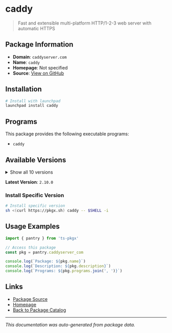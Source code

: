 # caddy

> Fast and extensible multi-platform HTTP/1-2-3 web server with automatic HTTPS

## Package Information

- **Domain**: `caddyserver.com`
- **Name**: `caddy`
- **Homepage**: Not specified
- **Source**: [View on GitHub](https://github.com/pkgxdev/pantry/tree/main/projects/caddyserver.com/package.yml)

## Installation

```bash
# Install with launchpad
launchpad install caddy
```

## Programs

This package provides the following executable programs:

- `caddy`

## Available Versions

<details>
<summary>Show all 10 versions</summary>

- `2.10.0`, `2.9.1`, `2.9.0`, `2.8.4`, `2.8.2`
- `2.8.1`, `2.8.0`, `2.7.6`, `2.7.5`, `2.7.4`

</details>

**Latest Version**: `2.10.0`

### Install Specific Version

```bash
# Install specific version
sh <(curl https://pkgx.sh) caddy -- $SHELL -i
```

## Usage Examples

```typescript
import { pantry } from 'ts-pkgx'

// Access this package
const pkg = pantry.caddyserver_com

console.log(`Package: ${pkg.name}`)
console.log(`Description: ${pkg.description}`)
console.log(`Programs: ${pkg.programs.join(', ')}`)
```

## Links

- [Package Source](https://github.com/pkgxdev/pantry/tree/main/projects/caddyserver.com/package.yml)
- [Homepage](#)
- [Back to Package Catalog](../package-catalog.md)

---

*This documentation was auto-generated from package data.*
